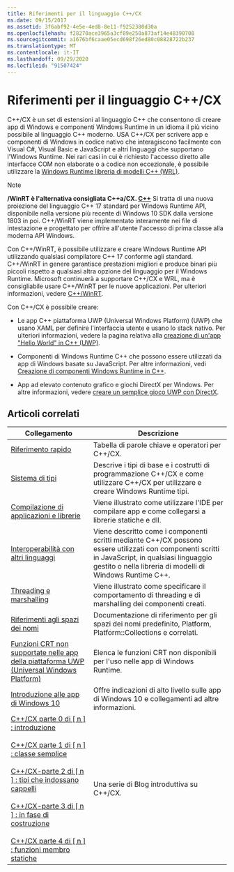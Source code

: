 ```yaml
---
title: Riferimenti per il linguaggio C++/CX
ms.date: 09/15/2017
ms.assetid: 3f6abf92-4e5e-4ed8-8e11-f9252380d30a
ms.openlocfilehash: f28270ace3965a3cf89e250a873af14e48390708
ms.sourcegitcommit: a1676bf6caae05ecd698f26ed80c08828722b237
ms.translationtype: MT
ms.contentlocale: it-IT
ms.lasthandoff: 09/29/2020
ms.locfileid: "91507424"
---
```

# <a name="ccx-language-reference"></a>Riferimenti per il linguaggio C++/CX

C++/CX è un set di estensioni al linguaggio C++ che consentono di creare app di Windows e componenti Windows Runtime in un idioma il più vicino possibile al linguaggio C++ moderno. USA C++/CX per scrivere app e componenti di Windows in codice nativo che interagiscono facilmente con Visual C#, Visual Basic e JavaScript e altri linguaggi che supportano l'Windows Runtime. Nei rari casi in cui è richiesto l'accesso diretto alle interfacce COM non elaborate o a codice non eccezionale, è possibile utilizzare la [Windows Runtime libreria di modelli C++ (WRL)](./wrl/windows-runtime-cpp-template-library-wrl.md).

> [!NOTE]
> **/WinRT è l'alternativa consigliata C++a/CX. [ C++](/windows/uwp/cpp-and-winrt-apis/index)** Si tratta di una nuova proiezione del linguaggio C++ 17 standard per Windows Runtime API, disponibile nella versione più recente di Windows 10 SDK dalla versione 1803 in poi. C++/WinRT viene implementato interamente nei file di intestazione e progettato per offrire all'utente l'accesso di prima classe alla moderna API Windows.
>
> Con C++/WinRT, è possibile utilizzare e creare Windows Runtime API utilizzando qualsiasi compilatore C++ 17 conforme agli standard. C++/WinRT in genere garantisce prestazioni migliori e produce binari più piccoli rispetto a qualsiasi altra opzione del linguaggio per il Windows Runtime. Microsoft continuerà a supportare C++/CX e WRL, ma è consigliabile usare C++/WinRT per le nuove applicazioni. Per ulteriori informazioni, vedere [C++/WinRT](/windows/uwp/cpp-and-winrt-apis/index).

Con C++/CX è possibile creare:

- Le app C++ piattaforma UWP (Universal Windows Platform) (UWP) che usano XAML per definire l'interfaccia utente e usano lo stack nativo. Per ulteriori informazioni, vedere la pagina relativa alla [creazione di un'app "Hello World" in C++ (UWP)](/windows/uwp/get-started/create-a-basic-windows-10-app-in-cpp).

- Componenti di Windows Runtime C++ che possono essere utilizzati da app di Windows basate su JavaScript. Per altre informazioni, vedi [Creazione di componenti Windows Runtime in C++](/windows/uwp/winrt-components/creating-windows-runtime-components-in-cpp).

- App ad elevato contenuto grafico e giochi DirectX per Windows. Per altre informazioni, vedere [creare un semplice gioco UWP con DirectX](/windows/uwp/gaming/tutorial--create-your-first-uwp-directx-game).

## <a name="related-articles"></a>Articoli correlati

| Collegamento | Descrizione |
|--|--|
| [Riferimento rapido](../cppcx/quick-reference-c-cx.md) | Tabella di parole chiave e operatori per C++/CX. |
| [Sistema di tipi](../cppcx/type-system-c-cx.md) | Descrive i tipi di base e i costrutti di programmazione C++/CX e come utilizzare C++/CX per utilizzare e creare Windows Runtime tipi. |
| [Compilazione di applicazioni e librerie](../cppcx/building-apps-and-libraries-c-cx.md) | Viene illustrato come utilizzare l'IDE per compilare app e come collegarsi a librerie statiche e dll. |
| [Interoperabilità con altri linguaggi](../cppcx/interoperating-with-other-languages-c-cx.md) | Viene descritto come i componenti scritti mediante C++/CX possono essere utilizzati con componenti scritti in JavaScript, in qualsiasi linguaggio gestito o nella libreria di modelli di Windows Runtime C++. |
| [Threading e marshalling](../cppcx/threading-and-marshaling-c-cx.md) | Viene illustrato come specificare il comportamento di threading e di marshalling dei componenti creati. |
| [Riferimenti agli spazi dei nomi](../cppcx/namespaces-reference-c-cx.md) | Documentazione di riferimento per gli spazi dei nomi predefinito, Platform, Platform::Collections e correlati. |
| [Funzioni CRT non supportate nelle app della piattaforma UWP (Universal Windows Platform)](../cppcx/crt-functions-not-supported-in-universal-windows-platform-apps.md) | Elenca le funzioni CRT non disponibili per l'uso nelle app di Windows Runtime. |
| [Introduzione alle app di Windows 10](/windows/uwp/get-started/) | Offre indicazioni di alto livello sulle app di Windows 10 e collegamenti ad altre informazioni. |
| [C++/CX parte 0 di \[ n \] : introduzione](https://devblogs.microsoft.com/cppblog/ccx-part-0-of-n-an-introduction/)<br /><br />[C++/CX parte 1 di \[ n \] : classe semplice](https://devblogs.microsoft.com/cppblog/ccx-part-1-of-n-a-simple-class/)<br /><br />[C++/CX-parte 2 di \[ n \] : tipi che indossano cappelli](https://devblogs.microsoft.com/cppblog/ccx-part-2-of-n-types-that-wear-hats/)<br /><br />[C++/CX-parte 3 di \[ n \] : in fase di costruzione](https://devblogs.microsoft.com/cppblog/ccx-part-3-of-n-under-construction/)<br /><br />[C++/CX parte 4 di \[ n \] : funzioni membro statiche](https://devblogs.microsoft.com/cppblog/ccx-part-4-of-n-static-member-functions/)| Una serie di Blog introduttiva su C++/CX. |
